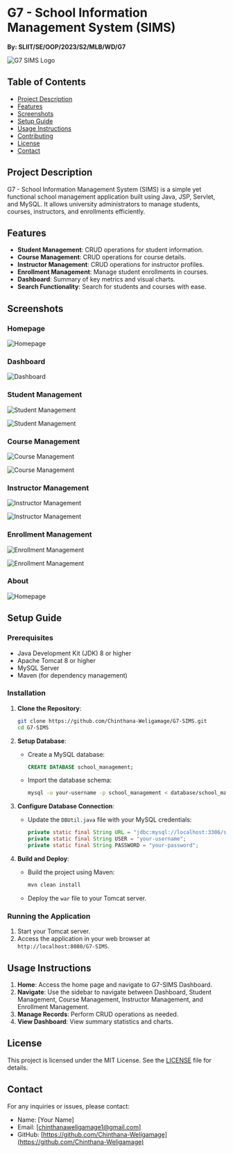 ﻿# G7 - School Information Management System (SIMS)

**By: SLIIT/SE/OOP/2023/S2/MLB/WD/G7**

![G7 SIMS Logo](web/img/g7sims-logo.png)

## Table of Contents

- [Project Description](#project-description)
- [Features](#features)
- [Screenshots](#screenshots)
- [Setup Guide](#setup-guide)
- [Usage Instructions](#usage-instructions)
- [Contributing](#contributing)
- [License](#license)
- [Contact](#contact)

## Project Description

G7 - School Information Management System (SIMS) is a simple yet functional school management application built using Java, JSP, Servlet, and MySQL. It allows university administrators to manage students, courses, instructors, and enrollments efficiently.

## Features

- **Student Management**: CRUD operations for student information.
- **Course Management**: CRUD operations for course details.
- **Instructor Management**: CRUD operations for instructor profiles.
- **Enrollment Management**: Manage student enrollments in courses.
- **Dashboard**: Summary of key metrics and visual charts.
- **Search Functionality**: Search for students and courses with ease.

## Screenshots

### Homepage

![Homepage](<screenshots/Screenshot%20(01).png>)

### Dashboard

![Dashboard](<screenshots/Screenshot%20(03).png>)

### Student Management

![Student Management](<screenshots/Screenshot%20(04).png>)

![Student Management](<screenshots/Screenshot%20(08).png>)

### Course Management

![Course Management](<screenshots/Screenshot%20(05).png>)

![Course Management](<screenshots/Screenshot%20(09).png>)

### Instructor Management

![Instructor Management](<screenshots/Screenshot%20(05).png>)

![Instructor Management](<screenshots/Screenshot%20(10).png>)

### Enrollment Management

![Enrollment Management](<screenshots/Screenshot%20(05).png>)

![Enrollment Management](<screenshots/Screenshot%20(11).png>)

### About

![Homepage](<screenshots/Screenshot%20(02).png>)

## Setup Guide

### Prerequisites

- Java Development Kit (JDK) 8 or higher
- Apache Tomcat 8 or higher
- MySQL Server
- Maven (for dependency management)

### Installation

1. **Clone the Repository**:

   ```sh
   git clone https://github.com/Chinthana-Weligamage/G7-SIMS.git
   cd G7-SIMS
   ```

2. **Setup Database**:

   - Create a MySQL database:
     ```sql
     CREATE DATABASE school_management;
     ```
   - Import the database schema:
     ```sh
     mysql -u your-username -p school_management < database/school_management.sql
     ```

3. **Configure Database Connection**:

   - Update the `DBUtil.java` file with your MySQL credentials:
     ```java
     private static final String URL = "jdbc:mysql://localhost:3306/school_management";
     private static final String USER = "your-username";
     private static final String PASSWORD = "your-password";
     ```

4. **Build and Deploy**:

   - Build the project using Maven:
     ```sh
     mvn clean install
     ```
   - Deploy the `war` file to your Tomcat server.

### Running the Application

1. Start your Tomcat server.
2. Access the application in your web browser at `http://localhost:8080/G7-SIMS`.

## Usage Instructions

1. **Home**: Access the home page and navigate to G7-SIMS Dashboard.
2. **Navigate**: Use the sidebar to navigate between Dashboard, Student Management, Course Management, Instructor Management, and Enrollment Management.
3. **Manage Records**: Perform CRUD operations as needed.
4. **View Dashboard**: View summary statistics and charts.

## License

This project is licensed under the MIT License. See the [LICENSE](LICENSE) file for details.

## Contact

For any inquiries or issues, please contact:

- Name: [Your Name]
- Email: [chinthanaweligamage1@gmail.com]
- GitHub: [https://github.com/Chinthana-Weligamage](https://github.com/Chinthana-Weligamage)
